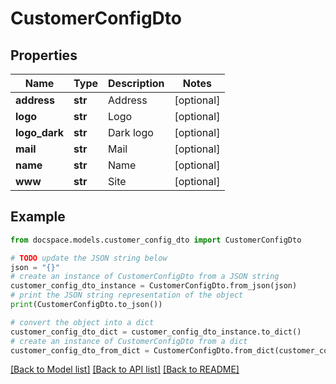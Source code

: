 # CustomerConfigDto


## Properties

Name | Type | Description | Notes
------------ | ------------- | ------------- | -------------
**address** | **str** | Address | [optional] 
**logo** | **str** | Logo | [optional] 
**logo_dark** | **str** | Dark logo | [optional] 
**mail** | **str** | Mail | [optional] 
**name** | **str** | Name | [optional] 
**www** | **str** | Site | [optional] 

## Example

```python
from docspace.models.customer_config_dto import CustomerConfigDto

# TODO update the JSON string below
json = "{}"
# create an instance of CustomerConfigDto from a JSON string
customer_config_dto_instance = CustomerConfigDto.from_json(json)
# print the JSON string representation of the object
print(CustomerConfigDto.to_json())

# convert the object into a dict
customer_config_dto_dict = customer_config_dto_instance.to_dict()
# create an instance of CustomerConfigDto from a dict
customer_config_dto_from_dict = CustomerConfigDto.from_dict(customer_config_dto_dict)
```
[[Back to Model list]](../README.md#documentation-for-models) [[Back to API list]](../README.md#documentation-for-api-endpoints) [[Back to README]](../README.md)


